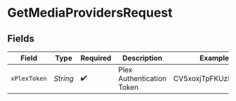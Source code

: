 # GetMediaProvidersRequest


## Fields

| Field                     | Type                      | Required                  | Description               | Example                   |
| ------------------------- | ------------------------- | ------------------------- | ------------------------- | ------------------------- |
| `xPlexToken`              | *String*                  | :heavy_check_mark:        | Plex Authentication Token | CV5xoxjTpFKUzBTShsaf      |